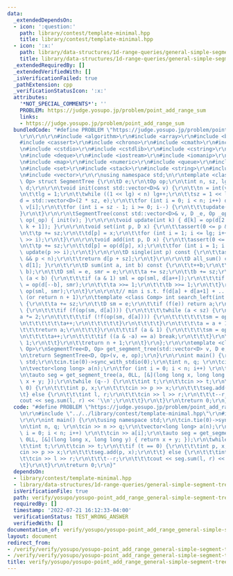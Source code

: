 ```yaml
---
data:
  _extendedDependsOn:
  - icon: ':question:'
    path: library/contest/template-minimal.hpp
    title: library/contest/template-minimal.hpp
  - icon: ':x:'
    path: library/data-structures/1d-range-queries/general-simple-segment-tree.hpp
    title: library/data-structures/1d-range-queries/general-simple-segment-tree.hpp
  _extendedRequiredBy: []
  _extendedVerifiedWith: []
  _isVerificationFailed: true
  _pathExtension: cpp
  _verificationStatusIcon: ':x:'
  attributes:
    '*NOT_SPECIAL_COMMENTS*': ''
    PROBLEM: https://judge.yosupo.jp/problem/point_add_range_sum
    links:
    - https://judge.yosupo.jp/problem/point_add_range_sum
  bundledCode: "#define PROBLEM \"https://judge.yosupo.jp/problem/point_add_range_sum\"\
    \r\n\r\n\r\n#include <algorithm>\r\n#include <array>\r\n#include <bitset>\r\n\
    #include <cassert>\r\n#include <chrono>\r\n#include <cmath>\r\n#include <complex>\r\
    \n#include <cstdio>\r\n#include <cstdlib>\r\n#include <cstring>\r\n#include <ctime>\r\
    \n#include <deque>\r\n#include <iostream>\r\n#include <iomanip>\r\n#include <list>\r\
    \n#include <map>\r\n#include <numeric>\r\n#include <queue>\r\n#include <random>\r\
    \n#include <set>\r\n#include <stack>\r\n#include <string>\r\n#include <unordered_map>\r\
    \n#include <vector>\r\n\r\nusing namespace std;\n\r\ntemplate <class D, class\
    \ Op> struct SegmentTree {\r\n\tD e;\r\n\tOp op;\r\n\tint n, sz, lg;  \r\n\tstd::vector<D>\
    \ d;\r\n\r\n\tvoid init(const std::vector<D>& v) {\r\n\t\tn = int(v.size());\r\
    \n\t\tlg = 1;\r\n\t\twhile ((1 << lg) < n) lg++;\r\n\t\tsz = 1 << lg;\r\n\t\t\
    d = std::vector<D>(2 * sz, e);\r\n\t\tfor (int i = 0; i < n; i++) d[sz + i] =\
    \ v[i];\r\n\t\tfor (int i = sz - 1; i >= 0; i--) {\r\n\t\t\tupdate(i);\r\n\t\t\
    }\r\n\t}\r\n\r\n\tSegmentTree(const std::vector<D>& v, D _e, Op _op) : e(_e),\
    \ op(_op) { init(v); }\r\n\r\n\tvoid update(int k) { d[k] = op(d[2 * k], d[2 *\
    \ k + 1]); }\r\n\r\n\tvoid set(int p, D x) {\r\n\t\tassert(0 <= p && p < n);\r\
    \n\t\tp += sz;\r\n\t\td[p] = x;\r\n\t\tfor (int i = 1; i <= lg; i++) update(p\
    \ >> i);\r\n\t}\r\n\r\n\tvoid add(int p, D x) {\r\n\t\tassert(0 <= p && p < n);\r\
    \n\t\tp += sz;\r\n\t\td[p] = op(d[p], x);\r\n\t\tfor (int i = 1; i <= lg; i++)\
    \ update(p >> i);\r\n\t}\r\n\r\n\tD single(int p) const {\r\n\t\tassert(0 <= p\
    \ && p < n);\r\n\t\treturn d[p + sz];\r\n\t}\r\n\r\n\tD all_sum() const { return\
    \ d[1]; }\r\n\t\r\n\tD sum(int a, int b) const {\r\n\t\t++b;\r\n\t\tassert(a <=\
    \ b);\r\n\t\tD sml = e, smr = e;\r\n\t\ta += sz;\r\n\t\tb += sz;\r\n\t\twhile\
    \ (a < b) {\r\n\t\t\tif (a & 1) sml = op(sml, d[a++]);\r\n\t\t\tif (b & 1) smr\
    \ = op(d[--b], smr);\r\n\t\t\ta >>= 1;\r\n\t\t\tb >>= 1;\r\n\t\t}\r\n\t\treturn\
    \ op(sml, smr);\r\n\t}\r\n\r\n\t// min i s.t. f(d[a] + d[a+1] + ... d[i]) == true\
    \ (or return n + 1)\r\n\ttemplate <class Comp> int search_left(int a, Comp f)\
    \ {\r\n\t\ta += sz;\r\n\t\tD sm = e;\r\n\t\tif (f(e)) return a;\r\n\t\twhile (true)\
    \ {\r\n\t\t\tif (f(op(sm, d[a]))) {\r\n\t\t\t\twhile (a < sz) {\r\n\t\t\t\t\t\
    a *= 2;\r\n\t\t\t\t\tif (!f(op(sm, d[a]))) {\r\n\t\t\t\t\t\tsm = op(sm, d[a]);\r\
    \n\t\t\t\t\t\ta++;\r\n\t\t\t\t\t}\r\n\t\t\t\t}\r\n\t\t\t\ta = a + 1 - sz;\r\n\t\
    \t\t\treturn a;\r\n\t\t\t}\r\n\t\t\tif (a & 1) {\r\n\t\t\t\tsm = op(sm, d[a]);\r\
    \n\t\t\t\ta++;\r\n\t\t\t\tif ((a & -a) == a) break;\r\n\t\t\t}\r\n\t\t\ta >>=\
    \ 1;\r\n\t\t}\r\n\t\treturn n + 1;\r\n\t}\r\n};\r\n\r\ntemplate <class D, class\
    \ Op>\r\nSegmentTree<D, Op> get_segment_tree(std::vector<D> v, D e, Op op) {\r\
    \n\treturn SegmentTree<D, Op>(v, e, op);\r\n}\r\n\r\nint main() {\r\n\tusing namespace\
    \ std;\r\n\tcin.tie(0)->sync_with_stdio(0);\r\n\tint n, q; \r\n\tcin >> n >> q;\r\
    \n\tvector<long long> a(n);\r\n\tfor (int i = 0; i < n; i++) \r\n\t\tcin >> a[i];\r\
    \n\tauto seg = get_segment_tree(a, 0LL, [&](long long x, long long y) { return\
    \ x + y; });\r\n\twhile (q--) {\r\n\t\tint t;\r\n\t\tcin >> t;\r\n\t\tif (t ==\
    \ 0) {\r\n\t\t\tint p, x;\r\n\t\t\tcin >> p >> x;\r\n\t\t\tseg.add(p, x);\r\n\t\
    \t} else {\r\n\t\t\tint l, r;\r\n\t\t\tcin >> l >> r;\r\n\t\t\t--r;\r\n\t\t\t\
    cout << seg.sum(l, r) << '\\n';\r\n\t\t}\r\n\t}\r\n\treturn 0;\r\n}\n"
  code: "#define PROBLEM \"https://judge.yosupo.jp/problem/point_add_range_sum\"\r\
    \n\r\n#include \"../../library/contest/template-minimal.hpp\"\r\n#include \"../../library/data-structures/1d-range-queries/general-simple-segment-tree.hpp\"\
    \r\n\r\nint main() {\r\n\tusing namespace std;\r\n\tcin.tie(0)->sync_with_stdio(0);\r\
    \n\tint n, q; \r\n\tcin >> n >> q;\r\n\tvector<long long> a(n);\r\n\tfor (int\
    \ i = 0; i < n; i++) \r\n\t\tcin >> a[i];\r\n\tauto seg = get_segment_tree(a,\
    \ 0LL, [&](long long x, long long y) { return x + y; });\r\n\twhile (q--) {\r\n\
    \t\tint t;\r\n\t\tcin >> t;\r\n\t\tif (t == 0) {\r\n\t\t\tint p, x;\r\n\t\t\t\
    cin >> p >> x;\r\n\t\t\tseg.add(p, x);\r\n\t\t} else {\r\n\t\t\tint l, r;\r\n\t\
    \t\tcin >> l >> r;\r\n\t\t\t--r;\r\n\t\t\tcout << seg.sum(l, r) << '\\n';\r\n\t\
    \t}\r\n\t}\r\n\treturn 0;\r\n}"
  dependsOn:
  - library/contest/template-minimal.hpp
  - library/data-structures/1d-range-queries/general-simple-segment-tree.hpp
  isVerificationFile: true
  path: verify/yosupo/yosupo-point_add_range_general-simple-segment-tree.test.cpp
  requiredBy: []
  timestamp: '2022-07-21 16:12:33-04:00'
  verificationStatus: TEST_WRONG_ANSWER
  verifiedWith: []
documentation_of: verify/yosupo/yosupo-point_add_range_general-simple-segment-tree.test.cpp
layout: document
redirect_from:
- /verify/verify/yosupo/yosupo-point_add_range_general-simple-segment-tree.test.cpp
- /verify/verify/yosupo/yosupo-point_add_range_general-simple-segment-tree.test.cpp.html
title: verify/yosupo/yosupo-point_add_range_general-simple-segment-tree.test.cpp
---
```

